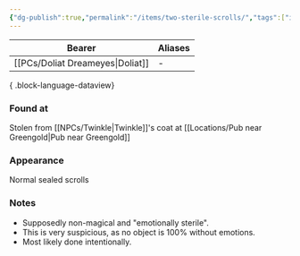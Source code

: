 ```yaml
---
{"dg-publish":true,"permalink":"/items/two-sterile-scrolls/","tags":["item"],"dgShowBacklinks":true,"dgShowLocalGraph":true,"noteIcon":"item","created":"2023-12-30T14:07:53.941+01:00","updated":"2024-01-18T22:39:04.776+01:00"}
---
```


| Bearer                       | Aliases |
| ---------------------------- | ------- |
| [[PCs/Doliat Dreameyes\|Doliat]] | \-      |

{ .block-language-dataview}
### Found at
Stolen from [[NPCs/Twinkle\|Twinkle]]'s coat at [[Locations/Pub near Greengold\|Pub near Greengold]]
### Appearance
Normal sealed scrolls
### Notes
- Supposedly non-magical and "emotionally sterile".
- This is very suspicious, as no object is 100% without emotions.
- Most likely done intentionally.   